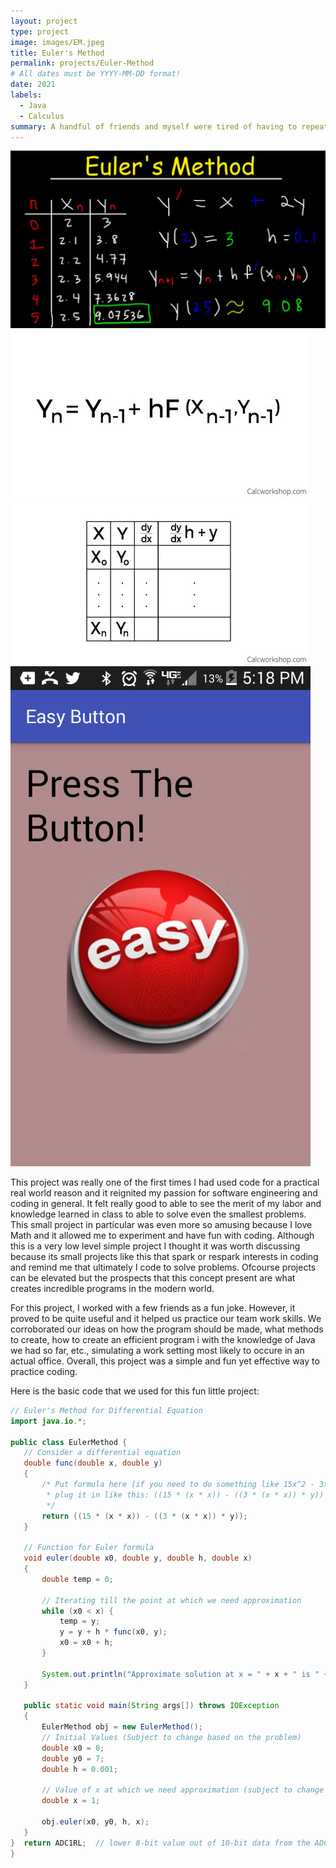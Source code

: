 ```yaml
---
layout: project
type: project
image: images/EM.jpeg
title: Euler's Method
permalink: projects/Euler-Method
# All dates must be YYYY-MM-DD format!
date: 2021
labels:
  - Java
  - Calculus
summary: A handful of friends and myself were tired of having to repeatedly write out all of our work in order to get the final answer for Euler's Method in Calculus, so we created a small program to instantly get the calculated answer without the hassle!
---
```


<div class="ui medium rounded images">
  <img class="ui image" src="../images/EM1.jpeg">
  <img class="ui image" src="../images/EM2.jpeg">
  <img class="ui image" src="../images/EM3.jpeg">
  <img class="ui image" src="../images/EM4.png">
</div>

This project was really one of the first times I had used code for a practical real world reason and it reignited my passion for software engineering and coding in general. It felt really good to able to see the merit of my labor and knowledge learned in class to able to solve even the smallest problems. This small project in particular was even more so amusing because I love Math and it allowed me to experiment and have fun with coding. Although this is a very low level simple project I thought it was worth discussing because its small projects like this that spark or respark interests in coding and remind me that ultimately I code to solve problems. Ofcourse projects can be elevated but the prospects that this concept present are what creates incredible programs in the modern world.

For this project, I worked with a few friends as a fun joke. However, it proved to be quite useful and it helped us practice our team work skills. We corroborated our ideas on how the program should be made, what methods to create, how to create an efficient program i with the knowledge of Java we had so far, etc., simulating a work setting most likely to occure in an actual office. Overall, this project was a simple and fun yet effective way to practice coding. 

Here is the basic code that we used for this fun little project:

```java
// Euler's Method for Differential Equation
import java.io.*;

public class EulerMethod {
   // Consider a differential equation
   double func(double x, double y)
   {
       /* Put formula here (if you need to do something like 15x^2 - 3x^2y, 
        * plug it in like this: ((15 * (x * x)) - ((3 * (x * x)) * y))
        */
       return ((15 * (x * x)) - ((3 * (x * x)) * y));
   }

   // Function for Euler formula
   void euler(double x0, double y, double h, double x)
   {
       double temp = 0;

       // Iterating till the point at which we need approximation
       while (x0 < x) {
           temp = y;
           y = y + h * func(x0, y);
           x0 = x0 + h;
       }

       System.out.println("Approximate solution at x = " + x + " is " + y);
   }
   
   public static void main(String args[]) throws IOException
   {
       EulerMethod obj = new EulerMethod();
       // Initial Values (Subject to change based on the problem)
       double x0 = 0;
       double y0 = 7;
       double h = 0.001;

       // Value of x at which we need approximation (subject to change based on the problem)
       double x = 1;

       obj.euler(x0, y0, h, x);
   }
}  return ADC1RL;  // lower 8-bit value out of 10-bit data from the ADC
}
```


